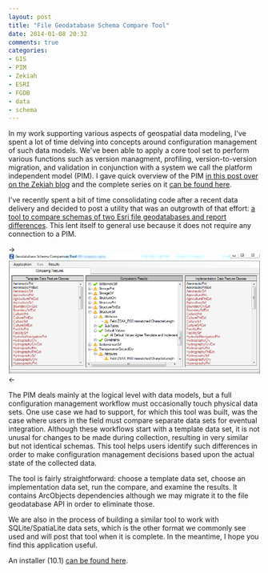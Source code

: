 ```yaml
---
layout: post
title: "File Geodatabase Schema Compare Tool"
date: 2014-01-08 20:32
comments: true
categories: 
- GIS
- PIM
- Zekiah
- ESRI
- FGDB
- data
- schema
---
```

In my work supporting various aspects of geospatial data modeling, I've spent a lot of time delving into concepts around configuration management of such data models. We've been able to apply a core tool set to perform various functions such as version managment, profiling, version-to-version migration, and validation in conjunction with a system we call the platform independent model (PIM). I gave quick overview of the PIM [in this post over on the Zekiah blog](http://www.zekiah.com/index.php?q=blog/2014/01/02/generating-physical-schemas-pim) and the complete series on it [can be found here](http://www.zekiah.com/index.php?q=blog/topics/pim).

I've recently spent a bit of time consolidating code after a recent data delivery and decided to post a utility that was an outgrowth of that effort: [a tool to compare schemas of two Esri file geodatabases and report differences](https://github.com/Zekiah/ArcGISCompare). This lent itself to general use because it does not require any connection to a PIM.

-><img src="https://github.com/Zekiah/ArcGISCompare/raw/master/screenshot.png" /><-

<!--more-->

The PIM deals mainly at the logical level with data models, but a full configuration management workflow must occasionally touch physical data sets. One use case we had to support, for which this tool was built, was the case where users in the field must compare separate data sets for eventual integration. Although these workflows start with a template data set, it is not unusal for changes to be made during collection, resulting in very similar but not identical schemas. This tool helps users identify such differences in order to make configuration management decisions based upon the actual state of the collected data.

The tool is fairly straightforward: choose a template data set, choose an implementation data set, run the compare, and examine the results. It contains ArcObjects dependencies although we may migrate it to the file geodatabase API in order to eliminate those. 

We are also in the process of building a similar tool to work with SQLite/SpatiaLite data sets, which is the other format we commonly see used and will post that tool when it is complete. In the meantime, I hope you find this application useful.

An installer (10.1) [can be found here](https://dl.dropboxusercontent.com/u/6749645/PIM/setup_ArcGISCompare.zip).